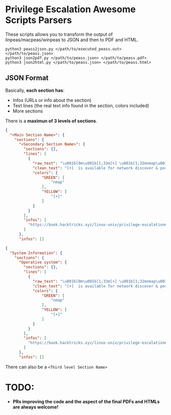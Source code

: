 # Privilege Escalation Awesome Scripts Parsers

These scripts allows you to transform the output of linpeas/macpeas/winpeas to JSON and then to PDF and HTML.

```python3
python3 peass2json.py </path/to/executed_peass.out> </path/to/peass.json>
python3 json2pdf.py </path/to/peass.json> </path/to/peass.pdf>
python3 json2html.py </path/to/peass.json> </path/to/peass.html>
```


## JSON Format
Basically, **each section has**:
 - Infos (URLs or info about the section)
 - Text lines (the real text info found in the section, colors included)
 - More sections

There is a **maximun of 3 levels of sections**.

```json
{
  "<Main Section Name>": {
    "sections": {
      "<Secondary Section Name>": {
        "sections": {},
        "lines": [
          {
            "raw_text": "\u001b[0m\u001b[1;33m[+] \u001b[1;32mnmap\u001b[1;34m is available for network discover & port scanning, you should use it yourself",
            "clean_text": "[+]  is available for network discover & port scanning, you should use it yourself",
            "colors": {
                "GREEN": [
                    "nmap"
                ],
                "YELLOW": [
                    "[+]"
                ]
            }
          }
        ],
        "infos": [
          "https://book.hacktricks.xyz/linux-unix/privilege-escalation#kernel-exploits"
        ]
      },
      "infos": []
```

```json
{
  "System Information": {
    "sections": {
      "Operative system": {
        "sections": {},
        "lines": [
          {
            "raw_text": "\u001b[0m\u001b[1;33m[+] \u001b[1;32mnmap\u001b[1;34m is available for network discover & port scanning, you should use it yourself",
            "clean_text": "[+]  is available for network discover & port scanning, you should use it yourself",
            "colors": {
                "GREEN": [
                    "nmap"
                ],
                "YELLOW": [
                    "[+]"
                ]
            }
          }
        ],
        "infos": [
          "https://book.hacktricks.xyz/linux-unix/privilege-escalation#kernel-exploits"
        ]
      },
      "infos": []
```


There can also be a `<Third level Section Name>`

# TODO:

- **PRs improving the code and the aspect of the final PDFs and HTMLs are always welcome!**
